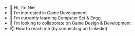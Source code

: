 - 👋 Hi, I’m Niel
- 👀 I’m interested in Game Development
- 🌱 I’m currently learning Computer Sci & Engg.
- 💞️ I’m looking to collaborate on Game Design & Development
- 📫 How to reach me (by connecting on Linkedin)

<!---
nr4u2000/nr4u2000 is a ✨ special ✨ repository because its `README.md` (this file) appears on your GitHub profile.
You can click the Preview link to take a look at your changes.
--->
